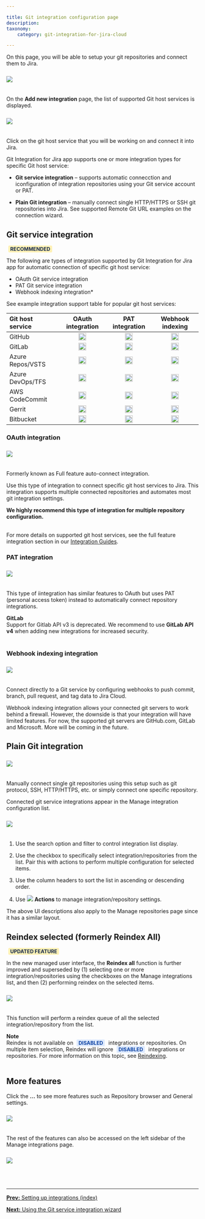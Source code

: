 ```yaml
---

title: Git integration configuration page
description:
taxonomy:
    category: git-integration-for-jira-cloud

---
```


On this page, you will be able to setup your git repositories and connect them to Jira.

<img src='/wp-content/uploads/gij-gitcloud-managed-ui-webhook-idx-setup.png' style='display:block;max-width:100%;margin:25px auto 35px auto' />

On the **Add new integration** page, the list of supported Git host services is displayed.

<img src='/wp-content/uploads/gij-gitcloud-managed-ui-sel-git-host-service-page.png' style='display:block;max-width:100%;margin:25px auto 35px auto' />

Click on the git host service that you will be working on and connect it into Jira.

Git Integration for Jira app supports one or more integration types for specific Git host service:

*   **Git service integration** – supports automatic connecction and iconfiguration of integration repositories using your Git service account or PAT.

*   **Plain Git integration** – manually connect single HTTP/HTTPS or SSH git repositories into Jira. See supported Remote Git URL examples on the connection wizard.

## Git service integration

<b style='background-color:#FFF1B6; padding:1px 5px; color:#172A4C; border-radius:3px; margin: 0 5px; font-size: small;'>RECOMMENDED</b>

The following are types of integration supported by Git Integration for Jira app for automatic connection of specific git host service: 

*   OAuth Git service integration
*   PAT Git service integration
*   Webhook indexing integration*

See example integration support table for popular git host services:

| Git host service | OAuth integration | PAT integration | Webhook indexing |
| :--- | :---: | :---: | :---: |
| GitHub | <img src='/wp-content/uploads/gij-matrix-open-check-green.png' width=20 height=20 /> | <img src='/wp-content/uploads/gij-matrix-open-check-green.png' width=20 height=20 /> | <img src='/wp-content/uploads/gij-matrix-open-check-green.png' width=20 height=20 /> |
| GitLab | <img src='/wp-content/uploads/gij-matrix-open-not-red.png' width=20 height=20 /> | <img src='/wp-content/uploads/gij-matrix-open-check-green.png' width=20 height=20 /> | <img src='/wp-content/uploads/gij-matrix-open-check-green.png' width=20 height=20 /> |
| Azure Repos/VSTS | <img src='/wp-content/uploads/gij-matrix-open-check-green.png' width=20 height=20 /> | <img src='/wp-content/uploads/gij-matrix-open-check-green.png' width=20 height=20 /> | <img src='/wp-content/uploads/gij-matrix-open-check-green.png' width=20 height=20 /> |
| Azure DevOps/TFS | <img src='/wp-content/uploads/gij-matrix-open-check-green.png' width=20 height=20 /> | <img src='/wp-content/uploads/gij-matrix-open-not-red.png' width=20 height=20 /> | <img src='/wp-content/uploads/gij-matrix-open-check-green.png' width=20 height=20 /> |
| AWS CodeCommit | <img src='/wp-content/uploads/gij-matrix-open-check-green.png' width=20 height=20 /> | <img src='/wp-content/uploads/gij-matrix-open-not-red.png' width=20 height=20 /> | <img src='/wp-content/uploads/gij-matrix-open-not-red.png' width=20 height=20 /> |
| Gerrit | <img src='/wp-content/uploads/gij-matrix-open-check-green.png' width=20 height=20 /> | <img src='/wp-content/uploads/gij-matrix-open-not-red.png' width=20 height=20 /> | <img src='/wp-content/uploads/gij-matrix-open-check-green.png' width=20 height=20 /> |
| Bitbucket | <img src='/wp-content/uploads/gij-matrix-open-check-green.png' width=20 height=20 /> | <img src='/wp-content/uploads/gij-matrix-open-not-red.png' width=20 height=20 /> | <img src='/wp-content/uploads/gij-matrix-open-not-red.png' width=20 height=20 /> |

### OAuth integration

<img src='/wp-content/uploads/gij-add-new-integration-oauth-sel.png' style='display:block;max-width:100%;margin:25px auto 35px auto' />

Formerly known as Full feature auto-connect integration.

Use this type of integration to connect specific git host services to Jira. This integration supports multiple connected repositories and automates most git integration settings.

<div class="bbb-callout bbb--tip">
    <div class="irow">
    <div class="ilogobox">
        <span class="logoimg"></span>
    </div>
    <div class="imsgbox">
        <b>We highly recommend this type of integration for multiple repository configuration.</b>
    </div>
    </div>
</div>
<br>

For more details on supported git host services, see the full feature integration section in our [Integration Guides](/git-integration-for-jira-cloud/integration-guide-gij-cloud/).

### PAT integration

<img src='/wp-content/uploads/git-add-new-integration-pat-sel.png' style='display:block;max-width:100%;margin:25px auto 35px auto' />

This type of iintegration has similar features to OAuth but uses PAT (personal access token) instead to automatically connect repository integrations.

<div class="bbb-callout bbb--error">
    <div class="irow">
    <div class="ilogobox">
        <span class="logoimg"></span>
    </div>
    <div class="imsgbox">
        <b>GitLab</b><br>
        Support for Gitlab API v3 is deprecated. We recommend to use <b>GitLab API v4</b> when adding new integrations for increased security.
    </div>
    </div>
</div>
<br>

### Webhook indexing integration

<img src='/wp-content/uploads/gij-add-new-integration-webhook-indexing-sel.png' style='display:block;max-width:100%;margin:25px auto 35px auto' />

Connect directly to a Git service by configuring webhooks to push commit, branch, pull request, and tag data to Jira Cloud.

Webhook indexing integration allows your connected git servers to work behind a firewall. However, the downside is that your integration will have limited features. For now, the supported git servers are GitHub.com, GitLab and Microsoft. More will be coming in the future.

## Plain Git integration

<img src='/wp-content/uploads/gij-add-new-integration-plain-git-sel.png' style='display:block;max-width:100%;margin:25px auto 35px auto' />

Manually connect single git repositories using this setup such as git protocol, SSH, HTTP/HTTPS, etc. or simply connect one specific repository.

Connected git service integrations appear in the Manage integration configuration list.

<img src='/wp-content/uploads/gij-add-new-integration-plain-git-repo-list-view.png' style='display:block;max-width:100%;margin:25px auto 35px auto' />

1.  Use the search option and filter to control integration list display.

2.  Use the checkbox to specifically select integration/repositories from the list. Pair this with actions to perform multiple configuration for selected items.

3.  Use the column headers to sort the list in ascending or descending order.

4.  Use ![](/wp-content/uploads/actions-icon.png) **Actions** to manage integration/repository settings.

The above UI descriptions also apply to the Manage repositories page since it has a similar layout.

## Reindex selected (formerly Reindex All)

<b style='background-color:#FFF1B6; padding:1px 5px; color:#172A4C; border-radius:3px; margin: 0 5px; font-size: small;'>UPDATED FEATURE</b>

In the new managed user interface, the **Reindex all** function is further improved and superseded by (1) selecting one or more integration/repositories using the checkboxes on the Manage integrations list, and then (2) performing reindex on the selected items.

<img src='/wp-content/uploads/gij-gitcloud-gitmgr-checkboxes-reindex-selected.png' style='display:block;max-width:100%;margin:25px auto 35px auto' />

This function will perform a reindex queue of all the selected integration/repository from the list.

<div class="bbb-callout bbb--note">
    <div class="irow">
    <div class="ilogobox">
        <span class="logoimg"></span>
    </div>
    <div class="imsgbox">
        <b>Note</b><br>
        Reindex is not available on <b style='background-color:#DEEAFE; padding:1px 5px; color:#0C42A3; border-radius:3px; margin: 0 5px; font-size: small;'>DISABLED</b> integrations or repositories. On multiple item selection, Reindex will ignore <b style='background-color:#DEEAFE; padding:1px 5px; color:#0C42A3; border-radius:3px; margin: 0 5px; font-size: small;'>DISABLED</b> integrations or repositories. For more information on this topic, see <a href='/git-integration-for-jira-cloud/reindexing-gij-cloud'>Reindexing</a>.
    </div>
    </div>
</div>
<br>

## More features

Click the **…** to see more features such as Repository browser and General settings.

<img src='/wp-content/uploads/gij-gitcloud-gitmgr-other-features-sel.png' style='display:block;max-width:100%;margin:25px auto 35px auto' />

The rest of the features can also be accessed on the left sidebar of the Manage integrations page.

<img src='/wp-content/uploads/gij-gitcloud-gitmgr-sidebar-features.png' style='display:block;max-width:100%;margin:25px auto 35px auto' />

&nbsp;
* * *

[**Prev:** Setting up integrations (index)](/git-integration-for-jira-cloud/setting-up-integrations-gij-cloud/)

[**Next:** Using the Git service integration wizard](/git-integration-for-jira-cloud/using-the-git-service-integration-wizard-gij-cloud/)


